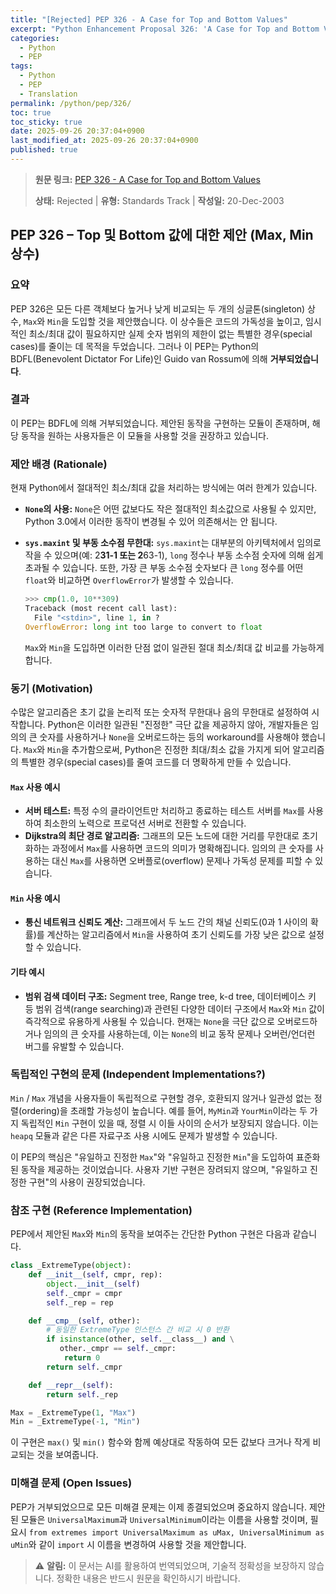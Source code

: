 ```yaml
---
title: "[Rejected] PEP 326 - A Case for Top and Bottom Values"
excerpt: "Python Enhancement Proposal 326: 'A Case for Top and Bottom Values'에 대한 한국어 번역입니다."
categories:
  - Python
  - PEP
tags:
  - Python
  - PEP
  - Translation
permalink: /python/pep/326/
toc: true
toc_sticky: true
date: 2025-09-26 20:37:04+0900
last_modified_at: 2025-09-26 20:37:04+0900
published: true
---
```

> **원문 링크:** [PEP 326 - A Case for Top and Bottom Values](https://peps.python.org/pep-0326/)
>
> **상태:** Rejected | **유형:** Standards Track | **작성일:** 20-Dec-2003

## PEP 326 – Top 및 Bottom 값에 대한 제안 (Max, Min 상수)

### 요약
PEP 326은 모든 다른 객체보다 높거나 낮게 비교되는 두 개의 싱글톤(singleton) 상수, `Max`와 `Min`을 도입할 것을 제안했습니다. 이 상수들은 코드의 가독성을 높이고, 임시적인 최소/최대 값이 필요하지만 실제 숫자 범위의 제한이 없는 특별한 경우(special cases)를 줄이는 데 목적을 두었습니다. 그러나 이 PEP는 Python의 BDFL(Benevolent Dictator For Life)인 Guido van Rossum에 의해 **거부되었습니다**.

### 결과
이 PEP는 BDFL에 의해 거부되었습니다. 제안된 동작을 구현하는 모듈이 존재하며, 해당 동작을 원하는 사용자들은 이 모듈을 사용할 것을 권장하고 있습니다.

### 제안 배경 (Rationale)
현재 Python에서 절대적인 최소/최대 값을 처리하는 방식에는 여러 한계가 있습니다.

*   **`None`의 사용:** `None`은 어떤 값보다도 작은 절대적인 최소값으로 사용될 수 있지만, Python 3.0에서 이러한 동작이 변경될 수 있어 의존해서는 안 됩니다.
*   **`sys.maxint` 및 부동 소수점 무한대:** `sys.maxint`는 대부분의 아키텍처에서 임의로 작을 수 있으며(예: 2**31-1 또는 2**63-1), `long` 정수나 부동 소수점 숫자에 의해 쉽게 초과될 수 있습니다. 또한, 가장 큰 부동 소수점 숫자보다 큰 `long` 정수를 어떤 `float`와 비교하면 `OverflowError`가 발생할 수 있습니다.

    ```python
    >>> cmp(1.0, 10**309)
    Traceback (most recent call last):
      File "<stdin>", line 1, in ?
    OverflowError: long int too large to convert to float
    ```
    `Max`와 `Min`을 도입하면 이러한 단점 없이 일관된 절대 최소/최대 값 비교를 가능하게 합니다.

### 동기 (Motivation)
수많은 알고리즘은 초기 값을 논리적 또는 숫자적 무한대나 음의 무한대로 설정하여 시작합니다. Python은 이러한 일관된 "진정한" 극단 값을 제공하지 않아, 개발자들은 임의의 큰 숫자를 사용하거나 `None`을 오버로드하는 등의 workaround를 사용해야 했습니다. `Max`와 `Min`을 추가함으로써, Python은 진정한 최대/최소 값을 가지게 되어 알고리즘의 특별한 경우(special cases)를 줄여 코드를 더 명확하게 만들 수 있습니다.

#### `Max` 사용 예시
*   **서버 테스트:** 특정 수의 클라이언트만 처리하고 종료하는 테스트 서버를 `Max`를 사용하여 최소한의 노력으로 프로덕션 서버로 전환할 수 있습니다.
*   **Dijkstra의 최단 경로 알고리즘:** 그래프의 모든 노드에 대한 거리를 무한대로 초기화하는 과정에서 `Max`를 사용하면 코드의 의미가 명확해집니다. 임의의 큰 숫자를 사용하는 대신 `Max`를 사용하면 오버플로(overflow) 문제나 가독성 문제를 피할 수 있습니다.

#### `Min` 사용 예시
*   **통신 네트워크 신뢰도 계산:** 그래프에서 두 노드 간의 채널 신뢰도(0과 1 사이의 확률)를 계산하는 알고리즘에서 `Min`을 사용하여 초기 신뢰도를 가장 낮은 값으로 설정할 수 있습니다.

#### 기타 예시
*   **범위 검색 데이터 구조:** Segment tree, Range tree, k-d tree, 데이터베이스 키 등 범위 검색(range searching)과 관련된 다양한 데이터 구조에서 `Max`와 `Min` 값이 즉각적으로 유용하게 사용될 수 있습니다. 현재는 `None`을 극단 값으로 오버로드하거나 임의의 큰 숫자를 사용하는데, 이는 `None`의 비교 동작 문제나 오버런/언더런 버그를 유발할 수 있습니다.

### 독립적인 구현의 문제 (Independent Implementations?)
`Min` / `Max` 개념을 사용자들이 독립적으로 구현할 경우, 호환되지 않거나 일관성 없는 정렬(ordering)을 초래할 가능성이 높습니다. 예를 들어, `MyMin`과 `YourMin`이라는 두 가지 독립적인 `Min` 구현이 있을 때, 정렬 시 이들 사이의 순서가 보장되지 않습니다. 이는 `heapq` 모듈과 같은 다른 자료구조 사용 시에도 문제가 발생할 수 있습니다.

이 PEP의 핵심은 "유일하고 진정한 `Max`"와 "유일하고 진정한 `Min`"을 도입하여 표준화된 동작을 제공하는 것이었습니다. 사용자 기반 구현은 장려되지 않으며, "유일하고 진정한 구현"의 사용이 권장되었습니다.

### 참조 구현 (Reference Implementation)
PEP에서 제안된 `Max`와 `Min`의 동작을 보여주는 간단한 Python 구현은 다음과 같습니다.

```python
class _ExtremeType(object):
    def __init__(self, cmpr, rep):
        object.__init__(self)
        self._cmpr = cmpr
        self._rep = rep

    def __cmp__(self, other):
        # 동일한 ExtremeType 인스턴스 간 비교 시 0 반환
        if isinstance(other, self.__class__) and \
           other._cmpr == self._cmpr:
            return 0
        return self._cmpr

    def __repr__(self):
        return self._rep

Max = _ExtremeType(1, "Max")
Min = _ExtremeType(-1, "Min")
```
이 구현은 `max()` 및 `min()` 함수와 함께 예상대로 작동하여 모든 값보다 크거나 작게 비교되는 것을 보여줍니다.

### 미해결 문제 (Open Issues)
PEP가 거부되었으므로 모든 미해결 문제는 이제 종결되었으며 중요하지 않습니다. 제안된 모듈은 `UniversalMaximum`과 `UniversalMinimum`이라는 이름을 사용할 것이며, 필요시 `from extremes import UniversalMaximum as uMax, UniversalMinimum as uMin`와 같이 `import` 시 이름을 변경하여 사용할 것을 제안합니다.

> ⚠️ **알림:** 이 문서는 AI를 활용하여 번역되었으며, 기술적 정확성을 보장하지 않습니다. 정확한 내용은 반드시 원문을 확인하시기 바랍니다.